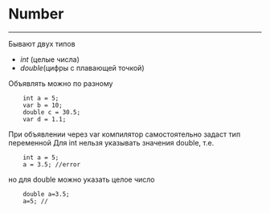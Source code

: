 # Number  

---

Бывают двух типов 
* *int* (целые числа)
* *double*(цифры с плавающей точкой)  

Объявлять можно по разному
``` 
    int a = 5;
    var b = 10;
    double c = 30.5;
    var d = 1.1;
```

При объявлении через var компилятор самостоятельно задаст тип переменной
Для int нельзя указывать значения double, т.е.
```
    int a = 5;
    a = 3.5; //error
```
но для double можно указать целое число
```
    double a=3.5;
    a=5; //
```